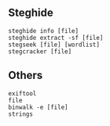 ## Steghide
	steghide info [file]
	steghide extract -sf [file]
	stegseek [file] [wordlist]
	stegcracker [file]

## Others
	exiftool
	file
	binwalk -e [file]
	strings